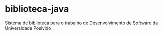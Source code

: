 # biblioteca-java
Sistema de biblioteca para o trabalho de Desenvolvimento de Software da Universidade Posivido

